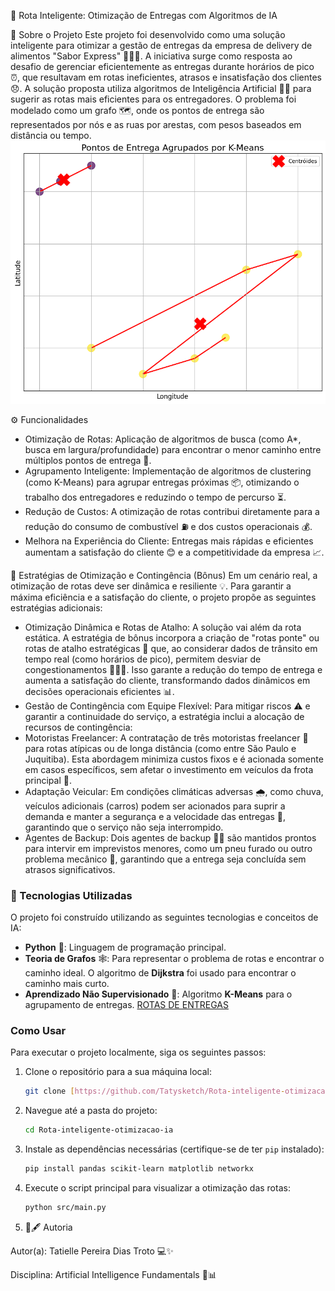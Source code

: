 🚚 Rota Inteligente: Otimização de Entregas com Algoritmos de IA

📌 Sobre o Projeto
Este projeto foi desenvolvido como uma solução inteligente para otimizar a gestão de entregas da empresa de delivery de alimentos "Sabor Express" 🍝🍲🍔. A iniciativa surge como resposta ao desafio de gerenciar eficientemente as entregas durante horários de pico ⏰, que resultavam em rotas ineficientes, atrasos e insatisfação dos clientes 😞.
A solução proposta utiliza algoritmos de Inteligência Artificial 🤖🌐 para sugerir as rotas mais eficientes para os entregadores. O problema foi modelado como um grafo 🗺️, onde os pontos de entrega são representados por nós e as ruas por arestas, com pesos baseados em distância ou tempo.
![Gráfico de Otimização de Rotas](https://github.com/Tatysketch/Rota-inteligente-otimizacao-IA/blob/main/Grafico_Rotasdeentregas.png)

⚙️ Funcionalidades
- Otimização de Rotas: Aplicação de algoritmos de busca (como A*, busca em largura/profundidade) para encontrar o menor caminho entre múltiplos pontos de entrega 🧭.
- Agrupamento Inteligente: Implementação de algoritmos de clustering (como K-Means) para agrupar entregas próximas 📦, otimizando o trabalho dos entregadores e reduzindo o tempo de percurso ⏳.
- Redução de Custos: A otimização de rotas contribui diretamente para a redução do consumo de combustível ⛽ e dos custos operacionais 💰.
- Melhora na Experiência do Cliente: Entregas mais rápidas e eficientes aumentam a satisfação do cliente 😊 e a competitividade da empresa 📈.

🎯 Estratégias de Otimização e Contingência (Bônus)
Em um cenário real, a otimização de rotas deve ser dinâmica e resiliente 💡. Para garantir a máxima eficiência e a satisfação do cliente, o projeto propõe as seguintes estratégias adicionais:
- Otimização Dinâmica e Rotas de Atalho: A solução vai além da rota estática. A estratégia de bônus incorpora a criação de "rotas ponte" ou rotas de atalho estratégicas 🚦 que, ao considerar dados de trânsito em tempo real (como horários de pico), permitem desviar de congestionamentos 🚗🚕🚙. Isso garante a redução do tempo de entrega e aumenta a satisfação do cliente, transformando dados dinâmicos em decisões operacionais eficientes 📊.
- Gestão de Contingência com Equipe Flexível: Para mitigar riscos ⚠️ e garantir a continuidade do serviço, a estratégia inclui a alocação de recursos de contingência:
- Motoristas Freelancer: A contratação de três motoristas freelancer 🚐 para rotas atípicas ou de longa distância (como entre São Paulo e Juquitiba). Esta abordagem minimiza custos fixos e é acionada somente em casos específicos, sem afetar o investimento em veículos da frota principal 🚛.
- Adaptação Veicular: Em condições climáticas adversas 🌧️, como chuva, veículos adicionais (carros) podem ser acionados para suprir a demanda e manter a segurança e a velocidade das entregas 🛞, garantindo que o serviço não seja interrompido.
- Agentes de Backup: Dois agentes de backup 🧑‍🔧 são mantidos prontos para intervir em imprevistos menores, como um pneu furado ou outro problema mecânico 🔧, garantindo que a entrega seja concluída sem atrasos significativos.

### 🧠 Tecnologias Utilizadas
O projeto foi construído utilizando as seguintes tecnologias e conceitos de IA:

* **Python** 🐍: Linguagem de programação principal.
* **Teoria de Grafos** 🕸️: Para representar o problema de rotas e encontrar o caminho ideal. O algoritmo de **Dijkstra** foi usado para encontrar o caminho mais curto.
* **Aprendizado Não Supervisionado** 🧬: Algoritmo **K-Means** para o agrupamento de entregas.
[ROTAS DE ENTREGAS](https://github.com/Tatysketch/Rota-inteligente-otimizacao-IA/blob/main/ROTAS-otimiza%C3%A7%C3%A3o.png?raw=true)

### **Como Usar**

Para executar o projeto localmente, siga os seguintes passos:

1.  Clone o repositório para a sua máquina local:
    ```bash
    git clone [https://github.com/Tatysketch/Rota-inteligente-otimizacao](https://github.com/Tatysketch/Rota-inteligente-otimizacao)
    ```
2.  Navegue até a pasta do projeto:
    ```bash
    cd Rota-inteligente-otimizacao-ia
    ```
3.  Instale as dependências necessárias (certifique-se de ter `pip` instalado):
    ```bash
    pip install pandas scikit-learn matplotlib networkx
    ```
4.  Execute o script principal para visualizar a otimização das rotas:
    ```bash
    python src/main.py
    ```
5. 💙🖋️ Autoria

Autor(a): Tatielle Pereira Dias Troto 💻✨

Disciplina: Artificial Intelligence Fundamentals 🧠📊
